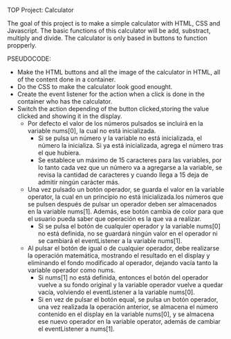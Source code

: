 TOP Project: Calculator

The goal of this project is to make a simple calculator with HTML, CSS and Javascript.
The basic functions of this calculator will be add, substract, multiply and divide.
The calculator is only based in buttons to function propperly.

PSEUDOCODE:
- Make the HTML buttons and all the image of the calculator in HTML, all of the content done in a container.
- Do the CSS to make the calculator look good enought.
- Create the event listener for the action when a click is done in the container who has the calculator.
- Switch the action depending of the button clicked,storing the value clicked and showing it in the display.
    - Por defecto el valor de los números pulsados se incluirá en la variable nums[0], la cual no está inicializada.
        - Si se pulsa un número y la variable no está inicializada, el número la inicializa. Si ya está inicializada, agrega el número tras el que hubiera.
        - Se establece un máximo de 15 caracteres para las variables, por lo tanto cada vez que un número va a agregarse a la variable, se revisa la cantidad de caracteres y cuando llega a 15 deja de admitir ningún carácter más.
    - Una vez pulsado un botón operador, se guarda el valor en la variable operator, la cual en un principio no está inicializada.los números que se pulsen después de pulsar un operador deben ser almacenados en la variable nums[1]. Además, ese botón cambia de color para que el usuario pueda saber que operación es la que va a realizar.
        - Si se pulsa el botón de cualquier operador y la variable nums[0] no está definida, no se guardará ningún valor en el operador ni se cambiará el eventListener a la variable nums[1].
    - Al pulsar el botón de igual o de cualquier operador, debe realizarse la operación matemática, mostrando el resultado en el display y eliminando el fondo modificado al operador, dejando vacía tanto la variable operador como nums.
        - Si nums[1] no está definida, entonces el botón del operador vuelve a su fondo original y la variable operador vuelve a quedar vacía, volviendo el eventListener a la variable nums[0].
        - Si en vez de pulsar el botón equal, se pulsa un botón operador, una vez realizada la operación anterior, se almacena el número contenido en el display en la variable nums[0], y se almacena ese nuevo operador en la variable operator, además de cambiar el eventListener a nums[1].
